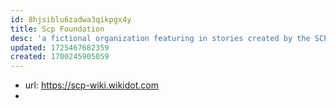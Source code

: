 ```yaml
---
id: 8hjsiblu6zadwa3qikpgx4y
title: Scp Foundation
desc: 'a fictional organization featuring in stories created by the SCP Wiki, a wiki-based collaborative writing project'
updated: 1725467682359
created: 1700245905059
---
```


- url: https://scp-wiki.wikidot.com
- 